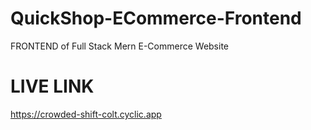 # QuickShop-ECommerce-Frontend

FRONTEND of Full Stack Mern E-Commerce Website

# LIVE LINK

https://crowded-shift-colt.cyclic.app
